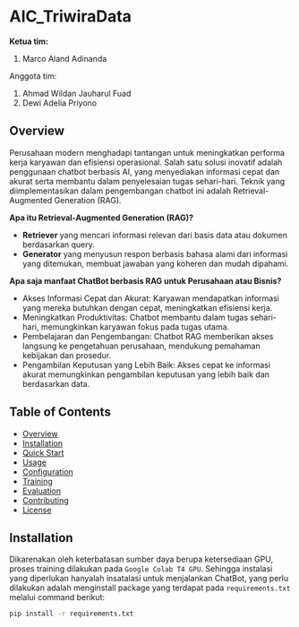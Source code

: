 # AIC_TriwiraData
**Ketua tim:** 
1. Marco Aland Adinanda

Anggota tim:
1. Ahmad Wildan Jauharul Fuad
2. Dewi Adelia Priyono

## Overview
Perusahaan modern menghadapi tantangan untuk meningkatkan performa kerja karyawan dan efisiensi operasional. Salah satu solusi inovatif adalah penggunaan chatbot berbasis AI, yang menyediakan informasi cepat dan akurat serta membantu dalam penyelesaian tugas sehari-hari. Teknik yang diimplementasikan dalam pengembangan chatbot ini adalah Retrieval-Augmented Generation (RAG).
 
**Apa itu Retrieval-Augmented Generation (RAG)?**
- **Retriever** yang mencari informasi relevan dari basis data atau dokumen berdasarkan query.
- **Generator** yang menyusun respon berbasis bahasa alami dari informasi yang ditemukan, membuat jawaban yang koheren dan mudah dipahami.

**Apa saja manfaat ChatBot berbasis RAG untuk Perusahaan atau Bisnis?**
- Akses Informasi Cepat dan Akurat: Karyawan mendapatkan informasi yang mereka butuhkan dengan cepat, meningkatkan efisiensi kerja.
- Meningkatkan Produktivitas: Chatbot membantu dalam tugas sehari-hari, memungkinkan karyawan fokus pada tugas utama.
- Pembelajaran dan Pengembangan: Chatbot RAG memberikan akses langsung ke pengetahuan perusahaan, mendukung pemahaman kebijakan dan prosedur.
- Pengambilan Keputusan yang Lebih Baik: Akses cepat ke informasi akurat memungkinkan pengambilan keputusan yang lebih baik dan berdasarkan data.

## Table of Contents
- [Overview](#overview)
- [Installation](#installation)
- [Quick Start](#quick-start)
- [Usage](#usage)
- [Configuration](#configuration)
- [Training](#training)
- [Evaluation](#evaluation)
- [Contributing](#contributing)
- [License](#license)

## Installation
Dikarenakan oleh keterbatasan sumber daya berupa ketersediaan GPU, proses training dilakukan pada `Google Colab T4 GPU`. Sehingga instalasi yang diperlukan hanyalah insatalasi untuk menjalankan ChatBot, yang perlu dilakukan adalah menginstall package yang terdapat pada `requirements.txt` melalui command berikut:

```bash
pip install -r requirements.txt
```
